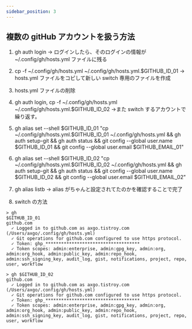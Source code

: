 ```yaml
---
sidebar_position: 3
---
```


## 複数の gitHub アカウントを扱う方法

1. gh auth login
   -> ログインしたら、そのログインの情報が ~/.config/gh/hosts.yml ファイルに残る

2. cp -f ~/.config/gh/hosts.yml ~/.config/gh/hosts.yml.$GITHUB_ID_01
   -> hosts.yml ファイルをコピして新しい switch 専用のファイルを作成

3. hosts.yml ファイルの削除

4. gh auth login, cp -f ~/.config/gh/hosts.yml ~/.config/gh/hosts.yml.$GITHUB_ID_02
   ->また switch するアカウントで繰り返す。

5. gh alias set --shell $GITHUB_ID_01 "cp ~/.config/gh/hosts.yml.$GITHUB_ID_01 ~/.config/gh/hosts.yml && gh auth setup-git && gh auth status && git config --global user.name $GITHUB_ID_01 && git config --global user.email $GITHUB_EMAIL_01"

6. gh alias set --shell $GITHUB_ID_02 "cp ~/.config/gh/hosts.yml.$GITHUB_ID_02 ~/.config/gh/hosts.yml && gh auth setup-git && gh auth status && git config --global user.name $GITHUB_ID_02 && git config --global user.email $GITHUB_EMAIL_02"

7. gh alias listb
   -> alias がちゃんと設定されてたのかを確認することで完了

8. switch の方法

```
> gh $GITHUB_ID_01                                                       
github.com
  ✓ Logged in to github.com as axgo.tistroy.com (/Users/axgo/.config/gh/hosts.yml)
  ✓ Git operations for github.com configured to use https protocol.
  ✓ Token: ghp_************************************
  ✓ Token scopes: admin:enterprise, admin:gpg_key, admin:org, admin:org_hook, admin:public_key, admin:repo_hook, admin:ssh_signing_key, audit_log, gist, notifications, project, repo, user, workflow

> gh $GITHUB_ID_02                                     
github.com
  ✓ Logged in to github.com as axgo.tistroy.com (/Users/axgo/.config/gh/hosts.yml)
  ✓ Git operations for github.com configured to use https protocol.
  ✓ Token: ghp_************************************
  ✓ Token scopes: admin:enterprise, admin:gpg_key, admin:org, admin:org_hook, admin:public_key, admin:repo_hook, admin:ssh_signing_key, audit_log, gist, notifications, project, repo, user, workflow
```
